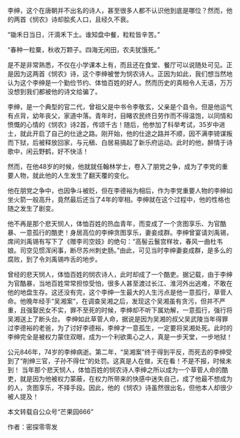 李绅，这个在唐朝并不出名的诗人，甚至很多人都不认识他到底是哪位？然而，他的两首《悯农》诗却脍炙人口，且经久不衰。

“锄禾日当日，汗滴禾下土。谁知盘中餐，粒粒皆辛苦。”

“春种一粒粟，秋收万颗子。四海无闲田，农夫犹饿死。”

是不是非常熟悉，不仅在小学课本上有，而且还在食堂、餐厅可以说随处可见。正是因为这两首《悯农》诗，这个李绅被誉为悯农诗人。正因为如此，我们想当然地认为这个李绅是一个勤俭节约、体恤百姓的好人。然而历史的真相令人无语，万万没想到我们都被他的诗文给骗了。

李绅，是一个典型的官二代，曾祖父是中书令李敬玄，父亲是个县令。但是他运气有点背，幼年丧父，家道中落。青年时，目睹农民终日劳作而不得温饱，以同情和愤慨的心情的《悯农》诗2首，传颂千古！随后，他参加了科举考试，35岁中进士，就此开启了自己的仕途之路。刚开始，他的仕途之路并不顺，因不满李锜谋叛而下狱，后被释放回家，与元稹、白居易搞起了新乐府运动。此时的他，醉情于诗歌中，闲云野鹤，好不快活！

然而，在他48岁的时候，他就就任翰林学士，卷入了朋党之争，成为了李党的重要人物，就此他的人生发生了翻天覆的变化。

他在朋党之争中，也因争斗被贬，但在李德裕为相后，作为李党重要人物的李绅如坐火箭一般高升，竟然最后还当了4年的宰相。李绅就在这个过程中，他的性格也随之发生了剧变。

他不再是那个悲天悯人，体恤百姓的热血青年，而变成了一个贪图享乐、为官酷暴、一意孤行的酷吏！身居高位的李绅贪图享乐，妻妾成群。李绅曾宴请刘禹锡，席间刘禹锡有写下了《赠李司空妓》的绝句：“高髻云鬟宫样妆，春风一曲杜韦娘。司空见惯浑闲事，断尽苏州刺史肠。”由此，可见当时李绅妻妾成群，是多么的腐败，到了令刘禹锡咋舌的地步。

曾经的悲天悯人，体恤百姓的悯农诗人，此时却成了一个酷吏。据记载，由于李绅为官酷暴，当地百姓常常担惊受怕，很多人甚至渡过长江、淮河外出逃难，不敢在他的地盘生存。这还没有完，这个李绅一生最大的人生污点是他一意孤行，草菅人命。他晚年经手“吴湘案”，在调查吴湘之后，发现这个吴湘虽有贪污，但并不严重，且强娶民女不实，罪不至死的时候，李绅却不听下属劝解，一意孤行，强行将吴湘送上了断头台。 李绅如此草菅人命，据说是因为吴湘的叔父吴武陵当年得罪过李德裕的老爸，为了讨好李德裕，李绅才一意孤生，一定要将吴湘处死。此时的李绅完全是被权力蒙住双眼，成为一个利欲熏心之人，真是一步天堂，一步地狱！

公元846年，74岁的李绅病逝。第二年，“吴湘案”终于得到平反，而死去的李绅受到了“削绅三官，子孙不得仕”的处罚。这真是人在做，天在看！不是不报，时候未到！ 当年那个悲天悯人，体恤百姓的悯农诗人李绅之所以成为一个草菅人命的酷吏，就是因为他被权力蒙蔽，在权力所带来的快感中迷失自己，成了他最不想成为的人，贪图享乐，不择手段。因此，他的《悯农》诗虽然很出名，但他本人却很少被人提及！

本文转载自公众号“芒果园666”

作者：密探零零发


